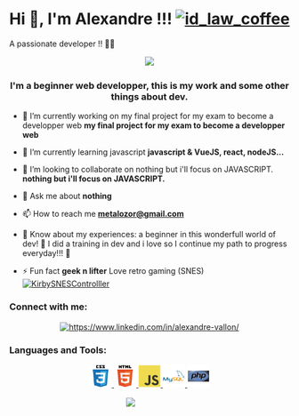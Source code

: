 <h1 align="center">Hi 👋, I'm Alexandre !!! <a href="https://emoji.gg/emoji/8158-id-law-coffee"><img src="https://cdn3.emoji.gg/emojis/8158-id-law-coffee.gif" width="64px" height="64px" alt="id_law_coffee"></a> </h1>

<p align="center></p>
<h3 align="center">A passionate developer !! 👨‍💻</h3>
<p style="margin: 15px;" align="center">
    <img src="https://readme-typing-svg.herokuapp.com/?duration=2000&color=1da53d&center=true&vCenter=true&lines=developer+beginner;coffee+addict;Daddy%27n%27Geek;Powerlifter+%F0%9F%8F%8B">
    <h3 align="center">I'm a beginner web developper, this is my work and some other things about dev.</h3>
</p>
                  
                  
- 🔭 I’m currently working on my final project for my exam to become a developper web **my final project for my exam to become a developper web**

- 🌱 I’m currently learning javascript **javascript & VueJS, react, nodeJS...**

- 👯 I’m looking to collaborate on nothing but i'll focus on JAVASCRIPT. **nothing but i'll focus on JAVASCRIPT.**

- 💬 Ask me about **nothing**

- 📫 How to reach me **metalozor@gmail.com**

- 📄 Know about my experiences: a beginner in this wonderfull world of dev! 📜 I did a training in dev and i love so I continue my path to progress everyday!!! 📜  

- ⚡ Fun fact **geek n lifter** Love retro gaming (SNES) <a href="https://emoji.gg/emoji/4886-kirbysnescontrolller"><img src="https://cdn3.emoji.gg/emojis/4886-kirbysnescontrolller.gif" width="64px" height="64px" alt="KirbySNESControlller"></a> 

<h3 align="left">Connect with me:</h3>
                
<p align="center">
<a href="https://linkedin.com/in/https://www.linkedin.com/in/alexandre-vallon/" target="blank"><img align="center" src="https://raw.githubusercontent.com/rahuldkjain/github-profile-readme-generator/master/src/images/icons/Social/linked-in-alt.svg" alt="https://www.linkedin.com/in/alexandre-vallon/" height="30" width="40" /></a>
</p>


<h3 align="left">Languages and Tools:</h3>
                
<p align="center"> <a href="https://www.w3schools.com/css/" target="_blank" rel="noreferrer"> <img src="https://raw.githubusercontent.com/devicons/devicon/master/icons/css3/css3-original-wordmark.svg" alt="css3" width="40" height="40"/> </a> <a href="https://www.w3.org/html/" target="_blank" rel="noreferrer"> <img src="https://raw.githubusercontent.com/devicons/devicon/master/icons/html5/html5-original-wordmark.svg" alt="html5" width="40" height="40"/> </a> <a href="https://developer.mozilla.org/en-US/docs/Web/JavaScript" target="_blank" rel="noreferrer"> <img src="https://raw.githubusercontent.com/devicons/devicon/master/icons/javascript/javascript-original.svg" alt="javascript" width="40" height="40"/> </a> <a href="https://www.mysql.com/" target="_blank" rel="noreferrer"> <img src="https://raw.githubusercontent.com/devicons/devicon/master/icons/mysql/mysql-original-wordmark.svg" alt="mysql" width="40" height="40"/> </a> <a href="https://www.php.net" target="_blank" rel="noreferrer"> <img src="https://raw.githubusercontent.com/devicons/devicon/master/icons/php/php-original.svg" alt="php" width="40" height="40"/> </a> </p>

<p align="center"><img align="center" src="https://camo.githubusercontent.com/d2e7fa9f748460506e03f50fb50328b5aae03b978a2cd3450af789e52a3f3f60/68747470733a2f2f6d69726f2e6d656469756d2e636f6d2f6d61782f313630302f302a432d6350503944324d497965657841542e676966" data-canonical-src="https://miro.medium.com/max/1600/0*C-cPP9D2MIyeexAT.gif" style="max-width: 100%;display: inline-block;width: 50%;margin: 0em 15em;" data-target="animated-image.originalImage"></p>

